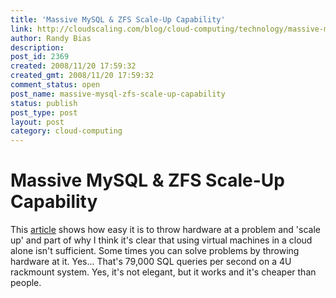 ```yaml
---
title: 'Massive MySQL & ZFS Scale-Up Capability'
link: http://cloudscaling.com/blog/cloud-computing/technology/massive-mysql-zfs-scale-up-capability/
author: Randy Bias
description: 
post_id: 2369
created: 2008/11/20 17:59:32
created_gmt: 2008/11/20 17:59:32
comment_status: open
post_name: massive-mysql-zfs-scale-up-capability
status: publish
post_type: post
layout: post
category: cloud-computing
---
```


# Massive MySQL & ZFS Scale-Up Capability

This [article](http://blogs.sun.com/mrbenchmark/entry/scaling_mysql_on_a_256) shows how easy it is to throw hardware at a problem and 'scale up' and part of why I think it's clear that using virtual machines in a cloud alone isn't sufficient. Some times you can solve problems by throwing hardware at it. Yes... That's 79,000 SQL queries per second on a 4U rackmount system. Yes, it's not elegant, but it works and it's cheaper than people.